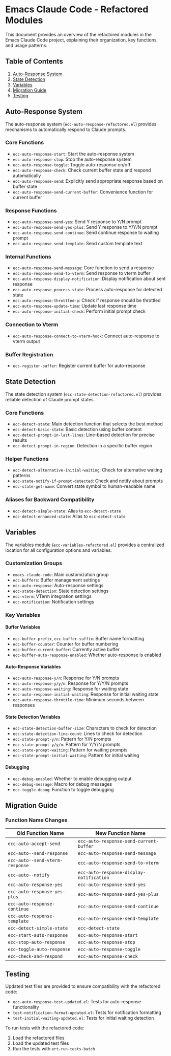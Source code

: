 # Emacs Claude Code - Refactored Modules

This document provides an overview of the refactored modules in the Emacs Claude Code project, explaining their organization, key functions, and usage patterns.

## Table of Contents

1. [Auto-Response System](#auto-response-system)
2. [State Detection](#state-detection)
3. [Variables](#variables)
4. [Migration Guide](#migration-guide)
5. [Testing](#testing)

## Auto-Response System

The auto-response system (`ecc-auto-response-refactored.el`) provides mechanisms to automatically respond to Claude prompts.

### Core Functions

- `ecc-auto-response-start`: Start the auto-response system
- `ecc-auto-response-stop`: Stop the auto-response system
- `ecc-auto-response-toggle`: Toggle auto-response on/off
- `ecc-auto-response-check`: Check current buffer state and respond automatically
- `ecc-auto-response-send`: Explicitly send appropriate response based on buffer state
- `ecc-auto-response-send-current-buffer`: Convenience function for current buffer

### Response Functions

- `ecc-auto-response-send-yes`: Send Y response to Y/N prompt
- `ecc-auto-response-send-yes-plus`: Send Y response to Y/Y/N prompt
- `ecc-auto-response-send-continue`: Send continue response to waiting prompt
- `ecc-auto-response-send-template`: Send custom template text

### Internal Functions

- `ecc-auto-response-send-message`: Core function to send a response
- `ecc-auto-response-send-to-vterm`: Send response to vterm buffer
- `ecc-auto-response-display-notification`: Display notification about sent response
- `ecc-auto-response-process-state`: Process auto-response for detected state
- `ecc-auto-response-throttled-p`: Check if response should be throttled
- `ecc-auto-response-update-time`: Update last response time
- `ecc-auto-response-initial-check`: Perform initial prompt check

### Connection to Vterm

- `ecc-auto-response-connect-to-vterm-hook`: Connect auto-response to vterm output

### Buffer Registration

- `ecc-register-buffer`: Register current buffer for auto-response

## State Detection

The state detection system (`ecc-state-detection-refactored.el`) provides reliable detection of Claude prompt states.

### Core Functions

- `ecc-detect-state`: Main detection function that selects the best method
- `ecc-detect-basic-state`: Basic detection using buffer content
- `ecc-detect-prompt-in-last-lines`: Line-based detection for precise results
- `ecc-detect-prompt-in-region`: Detection in a specific buffer region

### Helper Functions

- `ecc-detect-alternative-initial-waiting`: Check for alternative waiting patterns
- `ecc-state-notify-if-prompt-detected`: Check and notify about prompts
- `ecc-state-get-name`: Convert state symbol to human-readable name

### Aliases for Backward Compatibility

- `ecc-detect-simple-state`: Alias to `ecc-detect-state`
- `ecc-detect-enhanced-state`: Alias to `ecc-detect-state`

## Variables

The variables module (`ecc-variables-refactored.el`) provides a centralized location for all configuration options and variables.

### Customization Groups

- `emacs-claude-code`: Main customization group
- `ecc-buffers`: Buffer management settings
- `ecc-auto-response`: Auto-response settings
- `ecc-state-detection`: State detection settings
- `ecc-vterm`: VTerm integration settings
- `ecc-notification`: Notification settings

### Key Variables

#### Buffer Variables

- `ecc-buffer-prefix`, `ecc-buffer-suffix`: Buffer name formatting
- `ecc-buffer-counter`: Counter for buffer numbering
- `ecc-buffer-current-buffer`: Currently active buffer
- `ecc-buffer-auto-response-enabled`: Whether auto-response is enabled

#### Auto-Response Variables

- `ecc-auto-response-y/n`: Response for Y/N prompts
- `ecc-auto-response-y/y/n`: Response for Y/Y/N prompts
- `ecc-auto-response-waiting`: Response for waiting state
- `ecc-auto-response-initial-waiting`: Response for initial waiting state
- `ecc-auto-response-throttle-time`: Minimum seconds between responses

#### State Detection Variables

- `ecc-state-detection-buffer-size`: Characters to check for detection
- `ecc-state-detection-line-count`: Lines to check for detection
- `ecc-state-prompt-y/n`: Pattern for Y/N prompts
- `ecc-state-prompt-y/y/n`: Pattern for Y/Y/N prompts
- `ecc-state-prompt-waiting`: Pattern for waiting prompts
- `ecc-state-prompt-initial-waiting`: Pattern for initial waiting

#### Debugging

- `ecc-debug-enabled`: Whether to enable debugging output
- `ecc-debug-message`: Macro for debug messages
- `ecc-toggle-debug`: Function to toggle debugging

## Migration Guide

### Function Name Changes

| Old Function Name | New Function Name |
|-------------------|-------------------|
| `ecc-auto-accept-send` | `ecc-auto-response-send-current-buffer` |
| `ecc-auto--send-response` | `ecc-auto-response-send-message` |
| `ecc-auto--send-vterm-response` | `ecc-auto-response-send-to-vterm` |
| `ecc-auto--notify` | `ecc-auto-response-display-notification` |
| `ecc-auto-response-yes` | `ecc-auto-response-send-yes` |
| `ecc-auto-response-yes-plus` | `ecc-auto-response-send-yes-plus` |
| `ecc-auto-response-continue` | `ecc-auto-response-send-continue` |
| `ecc-auto-response-template` | `ecc-auto-response-send-template` |
| `ecc-detect-simple-state` | `ecc-detect-state` |
| `ecc-start-auto-response` | `ecc-auto-response-start` |
| `ecc-stop-auto-response` | `ecc-auto-response-stop` |
| `ecc-toggle-auto-response` | `ecc-auto-response-toggle` |
| `ecc-check-and-respond` | `ecc-auto-response-check` |

## Testing

Updated test files are provided to ensure compatibility with the refactored code:

- `ecc-auto-response-test-updated.el`: Tests for auto-response functionality
- `test-notification-format-updated.el`: Tests for notification formatting
- `test-initial-waiting-updated.el`: Tests for initial waiting detection

To run tests with the refactored code:

1. Load the refactored files
2. Load the updated test files
3. Run the tests with `ert-run-tests-batch`